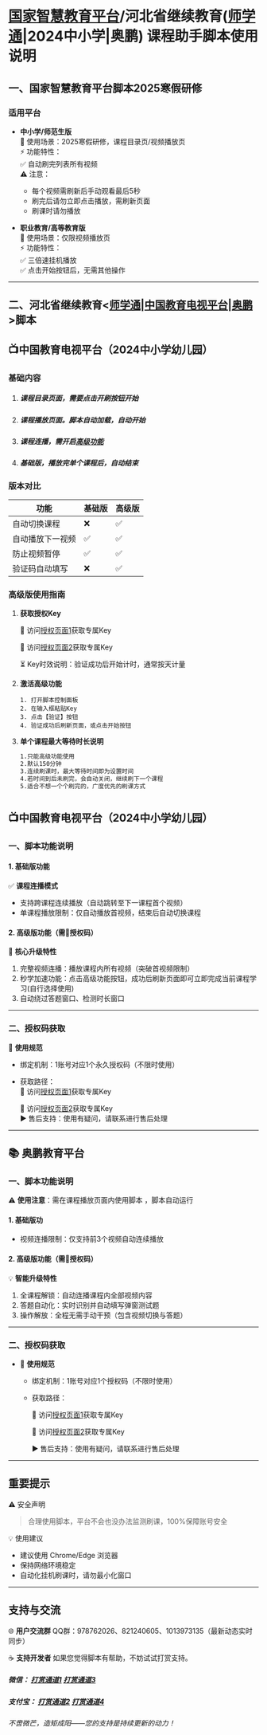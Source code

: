 # [国家智慧教育平台](#target1)/河北省继续教育([师学通](#target2)|2024中小学|奥鹏) 课程助手脚本使用说明

## 一、国家智慧教育平台脚本2025寒假研修<a id="target1"></a>

### 适用平台
- **中小学/师范生版**  
  📍 使用场景：2025寒假研修，课程目录页/视频播放页  
  ⚡ 功能特性：  
  	✅ 自动刷完列表所有视频  
  ⚠️ 注意：  
  - 每个视频需刷新后手动观看最后5秒  
  - 刷完后请勿立即点击播放，需刷新页面  
  - 刷课时请勿播放
  
- **职业教育/高等教育版**  
  📍 使用场景：仅限视频播放页  
  ⚡ 功能特性：  
  ✅ 三倍速挂机播放  
  ✅ 点击开始按钮后，无需其他操作

---

## 二、河北省继续教育<[师学通](#target2)|[中国教育电视平台](#target3)|[奥鹏](#target4)>脚本<a id="target2"></a>

## 📺中国教育电视平台（2024中小学幼儿园）

### 基础内容

1. ##### 课程目录页面，需要点击开刷按钮开始

2. ##### 课程播放页面。脚本自动加载，自动开始

3. ##### 课程连播，需开启[高级功能](#2-high)

4. ##### 基础版，播放完单个课程后，自动结束



### 版本对比

| 功能                | 基础版 | 高级版 |
|---------------------|--------|--------|
| 自动切换课程        | ❌      | ✅      |
| 自动播放下一视频    | ✅      | ✅      |
| 防止视频暂停        | ✅      | ✅      |
| 验证码自动填写      | ❌      | ✅      |

### 高级版使用指南<a id="2-high"></a>
1. **获取授权Key**

   🔗 访问[授权页面1](https://68n.cn/IJ8QB)获取专属Key  

   🔗 访问[授权页面2](https://68n.cn/RM9ob)获取专属Key  

   ⏳ Key时效说明：验证成功后开始计时，通常按天计量

2. **激活高级功能**  

   ```
   1. 打开脚本控制面板
   2. 在输入框粘贴Key
   3. 点击【验证】按钮
   4. 验证成功后刷新页面，或点击开始按钮
   ```

3. **单个课程最大等待时长说明**

   ```markdown
   1.只能高级功能使用
   2.默认150分钟
   3.连续刷课时，最大等待时间即为设置时间
   4.若时间到后未刷完，会自动关闭，继续刷下一个课程
   5.适合不想一个个刷完的，广度优先的刷课方式

# 

## 📺中国教育电视平台（2024中小学幼儿园）<a id="target3"></a>

### 一、脚本功能说明

#### 1. 基础版功能

✅ **课程连播模式**  

- 支持跨课程连续播放（自动跳转至下一课程首个视频）  
- 单课程播放限制：仅自动播放首视频，结束后自动切换课程  

#### 2. 高级版功能（需🔑授权码）

🚀 **核心升级特性**  

1. 完整视频连播：播放课程内所有视频（突破首视频限制）  
2. 秒学加速功能：点击高级功能按钮，成功后刷新页面即可立即完成当前课程学习(自行选择使用) 
3. 自动绕过答题窗口、检测时长窗口 

---

### 二、授权码获取

🔐 **使用规范**  

- 绑定机制：1账号对应1个永久授权码（不限时使用）  

- 获取路径：  
  🔗 访问[授权页面1](https://68n.cn/IJ8QB)获取专属Key  
  
  🔗 访问[授权页面2](https://68n.cn/RM9ob)获取专属Key  
  ▶️ 售后支持：使用有疑问，请联系进行售后处理 

---

## 📚 奥鹏教育平台<a id="target4"></a>

### 一、脚本功能说明

⚠️ **使用注意**：需在课程播放页面内使用脚本 ，脚本自动运行

#### 1. 基础版功

- 视频连播限制：仅支持前3个视频自动连续播放  

#### 2. 高级版功能（需🔑授权码）

💡 **智能升级特性**  

1. 全课程解锁：自动连播课程内全部视频内容  
2. 答题自动化：实时识别并自动填写弹窗测试题  
3. 操作解放：全程无需手动干预（包含视频切换与答题）  

---

### 二、授权码获取

- 🔐 **使用规范**  
  - 绑定机制：1账号对应1个授权码（不限时使用）  
  
  - 获取路径：  
    
    🔗 访问[授权页面1](https://68n.cn/IJ8QB)获取专属Key  
    
    🔗 访问[授权页面2](https://68n.cn/RM9ob)获取专属Key  
    
    ▶️ 售后支持：使用有疑问，请联系进行售后处理 

---



## 重要提示

⚠️ 安全声明

> 合理使用脚本，平台不会也没办法监测刷课，100%保障账号安全

💡 使用建议

- 建议使用 Chrome/Edge 浏览器
- 保持网络环境稳定
- 自动化挂机刷课时，请勿最小化窗口

------

## 支持与交流

🌐 **用户交流群**
QQ群：978762026、821240605、1013973135（最新动态实时同步）

☕ **支持开发者**
如果您觉得脚本有帮助，不妨试试打赏支持。

##### 微信：     [打赏通道1](https://mp-8ba0e2a3-d9c9-45a0-a902-d3bde09f5afd.cdn.bspapp.com/monkey-pic/WeChat.jpg)	[打赏通道3](https://mp-8ba0e2a3-d9c9-45a0-a902-d3bde09f5afd.cdn.bspapp.com/monkey-pic/wechat2.jpg)  	

##### 支付宝： [打赏通道2](https://mp-8ba0e2a3-d9c9-45a0-a902-d3bde09f5afd.cdn.bspapp.com/monkey-pic/alipay.jpg)	[打赏通道4](https://mp-8ba0e2a3-d9c9-45a0-a902-d3bde09f5afd.cdn.bspapp.com/monkey-pic/alipay2.jpg)

###### *不啻微芒，造矩成阳——您的支持是持续更新的动力！*

